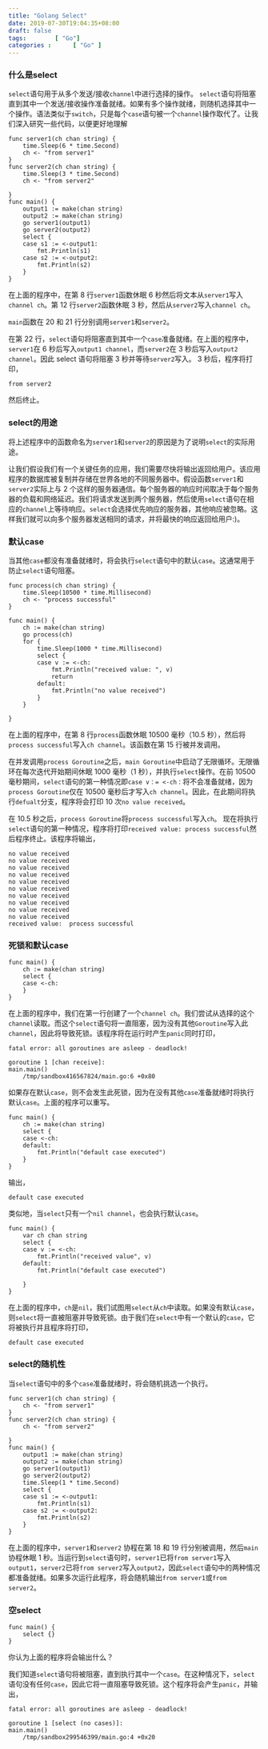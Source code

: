 ```yaml
---
title: "Golang Select"
date: 2019-07-30T19:04:35+08:00
draft: false
tags:        [ "Go"]
categories :      [ "Go" ]
---
```


### 什么是select

`select`语句用于从多个发送/接收`channel`中进行选择的操作。 `select`语句将阻塞直到其中一个发送/接收操作准备就绪。如果有多个操作就绪，则随机选择其中一个操作。语法类似于`switch`，只是每个`case`语句被一个`channel`操作取代了。让我们深入研究一些代码，以便更好地理解

```
func server1(ch chan string) {
    time.Sleep(6 * time.Second)
    ch <- "from server1"
}
func server2(ch chan string) {
    time.Sleep(3 * time.Second)
    ch <- "from server2"

}
func main() {
    output1 := make(chan string)
    output2 := make(chan string)
    go server1(output1)
    go server2(output2)
    select {
    case s1 := <-output1:
        fmt.Println(s1)
    case s2 := <-output2:
        fmt.Println(s2)
    }
}
```

在上面的程序中，在第 8 行`server1`函数休眠 6 秒然后将文本从`server1`写入`channel ch`。第 12 行`server2`函数休眠 3 秒，然后从`server2`写入`channel ch`。

`main`函数在 20 和 21 行分别调用`server1`和`server2`。

在第 22 行，`select`语句将阻塞直到其中一个`case`准备就绪。在上面的程序中，`server1`在 6 秒后写入`output1 channel`，而`server2`在 3 秒后写入`output2 channel`。因此 select 语句将阻塞 3 秒并等待`server2`写入。 3 秒后，程序将打印，

```
from server2
```

然后终止。

### select的用途

将上述程序中的函数命名为`server1`和`server2`的原因是为了说明`select`的实际用途。

让我们假设我们有一个关键任务的应用，我们需要尽快将输出返回给用户。该应用程序的数据库被复制并存储在世界各地的不同服务器中。假设函数`server1`和`server2`实际上与 2 个这样的服务器通信。每个服务器的响应时间取决于每个服务器的负载和网络延迟。我们将请求发送到两个服务器，然后使用`select`语句在相应的`channel`上等待响应。`select`会选择优先响应的服务器，其他响应被忽略。这样我们就可以向多个服务器发送相同的请求，并将最快的响应返回给用户:)。

### 默认case

当其他`case`都没有准备就绪时，将会执行`select`语句中的默认`case`。这通常用于防止`select`语句阻塞。

```
func process(ch chan string) {
    time.Sleep(10500 * time.Millisecond)
    ch <- "process successful"
}

func main() {
    ch := make(chan string)
    go process(ch)
    for {
        time.Sleep(1000 * time.Millisecond)
        select {
        case v := <-ch:
            fmt.Println("received value: ", v)
            return
        default:
            fmt.Println("no value received")
        }
    }

}
```

在上面的程序中，在第 8 行`process`函数休眠 10500 毫秒（10.5 秒），然后将`process successful`写入`ch channel`。该函数在第 15 行被并发调用。

在并发调用`process Goroutine`之后，`main Goroutine`中启动了无限循环。无限循环在每次迭代开始期间休眠 1000 毫秒（1 秒），并执行`select`操作。在前 10500 毫秒期间，`select`语句的第一种情况即`case v：= <-ch：`将不会准备就绪，因为`process Goroutine`仅在 10500 毫秒后才写入`ch channel`。因此，在此期间将执行`defualt`分支，程序将会打印 10 次`no value received`。

在 10.5 秒之后，`process Goroutine`将`process successful`写入`ch`。 现在将执行`select`语句的第一种情况，程序将打印`received value: process successful`然后程序终止。该程序将输出，

```
no value received
no value received
no value received
no value received
no value received
no value received
no value received
no value received
no value received
no value received
received value:  process successful
```

### 死锁和默认case

```
func main() {
    ch := make(chan string)
    select {
    case <-ch:
    }
}
```

在上面的程序中，我们在第一行创建了一个`channel ch`。我们尝试从选择的这个`channel`读取。而这个`select`语句将一直阻塞，因为没有其他`Goroutine`写入此`channel`，因此将导致死锁。该程序将在运行时产生`panic`同时打印，

```
fatal error: all goroutines are asleep - deadlock!

goroutine 1 [chan receive]:
main.main()
    /tmp/sandbox416567824/main.go:6 +0x80
```

如果存在默认`case`，则不会发生此死锁，因为在没有其他`case`准备就绪时将执行默认`case`。上面的程序可以重写。

```
func main() {
    ch := make(chan string)
    select {
    case <-ch:
    default:
        fmt.Println("default case executed")
    }
}
```

输出，

```
default case executed
```

类似地，当`select`只有一个`nil channel`，也会执行默认`case`。

```
func main() {
    var ch chan string
    select {
    case v := <-ch:
        fmt.Println("received value", v)
    default:
        fmt.Println("default case executed")

    }
}
```

在上面的程序中，`ch`是`nil`，我们试图用`select`从`ch`中读取。如果没有默认`case`，则`select`将一直被阻塞并导致死锁。由于我们在`select`中有一个默认的`case`，它将被执行并且程序将打印，

```
default case executed
```

### select的随机性

当`select`语句中的多个`case`准备就绪时，将会随机挑选一个执行。

```
func server1(ch chan string) {
    ch <- "from server1"
}
func server2(ch chan string) {
    ch <- "from server2"

}
func main() {
    output1 := make(chan string)
    output2 := make(chan string)
    go server1(output1)
    go server2(output2)
    time.Sleep(1 * time.Second)
    select {
    case s1 := <-output1:
        fmt.Println(s1)
    case s2 := <-output2:
        fmt.Println(s2)
    }
}
```

在上面的程序中，`server1`和`server2` 协程在第 18 和 19 行分别被调用，然后`main`协程休眠 1 秒。当运行到`select`语句时，`server1`已将`from server1`写入`output1`，`server2`已将`from server2`写入`output2`，因此`select`语句中的两种情况都准备就绪。如果多次运行此程序，将会随机输出`from server1`或`from server2`。

### 空select

```
func main() {
    select {}
}
```

你认为上面的程序将会输出什么？

我们知道`select`语句将被阻塞，直到执行其中一个`case`。在这种情况下，`select`语句没有任何`case`，因此它将一直阻塞导致死锁。这个程序将会产生`panic`，并输出，

```
fatal error: all goroutines are asleep - deadlock!

goroutine 1 [select (no cases)]:
main.main()
    /tmp/sandbox299546399/main.go:4 +0x20
```


